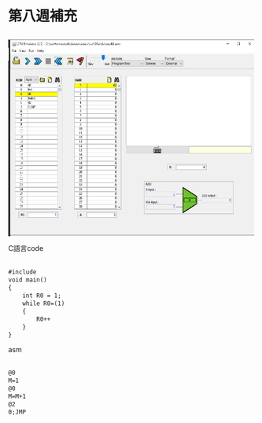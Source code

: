 # 第八週補充

## 
<img src="https://github.com/owen4096/co109a/blob/master/other/week8.png" width="500" height="400"  align=center /> 

C語言code
<pre><code>
#include <stdio.h>
void main()
{
    int R0 = 1;
    while R0=(1)
    {
        R0++
    }
}
</code></pre>

asm
<pre><code>
@0
M=1
@0
M=M+1
@2
0;JMP
</code></pre>
